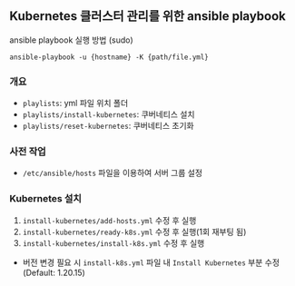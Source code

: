 ## Kubernetes 클러스터 관리를 위한 ansible playbook

ansible playbook 실행 방법 (sudo)
```shell
ansible-playbook -u {hostname} -K {path/file.yml}
```

### 개요
* `playlists`: yml 파일 위치 폴더
* `playlists/install-kubernetes`: 쿠버네티스 설치
* `playlists/reset-kubernetes`: 쿠버네티스 초기화

### 사전 작업
* `/etc/ansible/hosts` 파일을 이용하여 서버 그룹 설정

### Kubernetes 설치
1. `install-kubernetes/add-hosts.yml` 수정 후 실행 
2. `install-kubernetes/ready-k8s.yml` 수정 후 실행(1회 재부팅 됨)
3. `install-kubernetes/install-k8s.yml` 수정 후 실행
* 버전 변경 필요 시 `install-k8s.yml` 파일 내 `Install Kubernetes` 부분 수정 (Default: 1.20.15)
